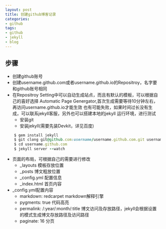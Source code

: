```yaml
---
layout: post
title: 创建github博客记录
categories:
- github
tags:
- github
- jekyll
- blog
---
```


## 步骤

* 创建github账号
* 创建username.github.com或者username.github.io的Repositroy，名字要和github账号相同
* 在Repositroy Setting中可以自动生成站点，而且有默认的模板，可以根据自己的喜好选择
   Automatic Page Genergator,首次生成需要等待10分钟左右，再访问username.github.io才能生效
   也有可能失败，如果时间过长没有生成，可以联系jekyll客服，另外也可以搭建本地的jekyll
   运行环境，进行测试
   - 安装git
   - 安装jekyll(需要先装Devkit，详见百度)

```ruby
    $ gem install jekyll
    $ git clong git@github.com:username/username.github.com.git username.github.com
    $ cd username.github.com
    $ jekyll server --watch
```

* 页面的布局，可根据自己的需要进行修改
  - _layouts 模板存放位置
  - _posts 博文粗放位置
  - _config.yml 配置信息
  - _index.html 首页内容
* _config.yml配置内容
  - markdown: redcarpet       markdown解释引擎
  - pygments: true               代码高亮
  - permalink: /:year/:month/:title   博文访问及存放路径，jekyll会根据设置的模式生成博文存放路径及访问路径
  - paginate: 16                   分页 
